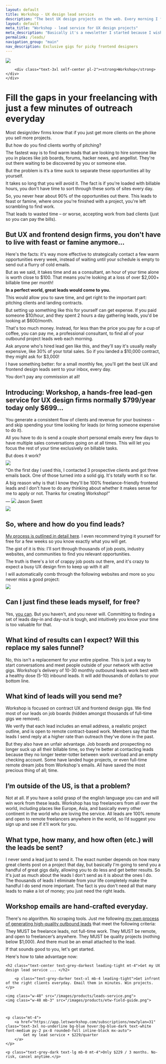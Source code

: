 ```yaml
---
layout: default
title: Workshop - UX design lead service
description: "The best UX design projects on the web. Every morning I find you the top opportunities for project-seeking UX design firms."
layout: default
meta_title: "Workshop - lead service for UX design projects"
meta_description: "Basically it's a newsletter I started because I wished I could pay someone to send me all the design projects on job boards."
permalink: /leads/
navigation_group: "main"
nav_description: Exclusive gigs for picky frontend designers
---
```


<style>
p { margin: .5em 0; }

blockquote {
	background-color: #f8f8f8;
	border-radius: 5px;
	margin: 0;
	padding: .5em 1em;
}
blockquote p {
	margin: 0;
	font-family: -apple-system, BlinkMacSystemFont, "Segoe UI", Roboto, Helvetica, Arial, sans-serif, "Apple Color Emoji", "Segoe UI Emoji", "Segoe UI Symbol";
	font-size: 90%;
	line-height: 1.7;
}

blockquote .quote-by {
	color: #3477d3;
	font-size: 80%;
	font-weight: 600;
}

blockquote + blockquote {
	margin: 1em 0;
}
a.btn-text {
	text-decoration: none;
	font-family: -apple-system, BlinkMacSystemFont, "Segoe UI", Roboto, Helvetica, Arial, sans-serif, "Apple Color Emoji", "Segoe UI Emoji", "Segoe UI Symbol";
}
</style>

<div class="text-2xl text-grey-darkest leading-normal max-w-md mx-auto my-4" markdown="1">
		
<div class="pb-2 flex">
	<div class="flex-1 flex justify-center">
		<img src="/images/logos/workshop-logo.png" class="mt-6 w-12 mb-0 inline self-center -mt-1">
		
		<div class="text-3xl self-center pl-2"><strong>Workshop</strong></div>
	</div>
</div>	

</div>	

<div class="text-2xl text-grey-darkest leading-normal max-w-md mx-auto" markdown="1">

<h1 class="leading-tight font-medium text-3xl pt-2">Fill the gaps in your freelancing with just a few minutes of outreach everyday</h1>

Most design/dev firms know that if you just get more clients on the phone you sell more projects.

But how do you find clients worthy of pitching?

The fastest way is to find warm leads that are looking to hire someone like you in places like job boards, forums, hacker news, and angellist. They're out there waiting to be discovered by you or someone else. 

But the problem is it’s a time suck to separate these opportunities all by yourself. 

It takes so long that you will avoid it. The fact is if you're loaded with billable hours, you don't have time to sort through these sorts of sites every day. 

So, you never hear about 90% of the opportunities out there. This leads to feast or famine, where once you're finished with a project, you're left scrambling to find work. 

That leads to wasted time – or worse, accepting work from bad clients (just so you can pay the bills).

<h2 class="leading-tight mt-6 mb-4 text-2xl font-medium">But UX and frontend design firms, you don't have to live with feast or famine anymore...</h2>

Here's the facts: it's way more effective to strategically contact a few warm opportunities every week, instead of waiting until your schedule is empty to send out a flurry of cold emails.

But as we said, it takes time and as a consultant, an hour of your time alone is worth close to $100. That means you're looking at a loss of over $2,000+ billable time per month!

**In a perfect world, great leads would come to you.** 

This would allow you to save time, and get right to the important part: pitching clients and landing contracts.

But setting up something like this for yourself can get expense. If you paid someone $10/hour, and they spent 2 hours a day gathering leads, you'd be looking at $600/month. 

That's too much money. Instead, for less than the price you pay for a cup of coffee, you can pay me, a professional consultant, to find all of your outbound project leads web each morning. 

Ask anyone who's hired lead gen like this, and they'll say it's usually really expensive, like 30% of your total sales. So if you landed a $10,000 contract, they might ask for $3,000! 

I have something better: for a small monthly fee, you'll get the best UX and frontend design leads sent to your inbox, every day. 

You don't pay any commission at all!

<h2 class="leading-tight mt-6 mb-4 text-2xl font-medium">Introducing: Workshop, a hands-free lead-gen service for UX design firms normally $799/year today only $699...</h2>

You generate a consistent flow of clients and revenue for your business - and skip spending your time looking for leads (or hiring someone expensive to do it).

All you have to do is send a couple short personal emails every few days to have multiple sales conversations going on at all times. This will let you focus the rest of your time exclusively on billable tasks.

But does it work?
</div>

<div class="max-w-lg mx-auto my-8" markdown="1">
<img src="/images/page-elements/grey-squiggle.png" class="w-full">
</div>

<div class="bg-white px-6 max-w-lg mx-auto  text-xl text-grey-darker italic">
<p>“On the first day I used this, I contacted 3 prospective clients and got three emails back. One of those turned into a solid gig. It's totally worth it so far.</p>

<p class="mt-2">A big reason why is that I know they'll be 100% freelance-friendly frontend leads and I don't have to do any thinking about whether it makes sense for me to apply or not. Thanks for creating Workshop!”</p> 

<p class="font-sm text-center font-bold text-grey-darkest mt-2"><span class="quote-by">— <img src="/images/testimonial-photos/jason-swett-2.jpg" class="w-8 rounded-full align-middle mx-2"> Jason Swett</span></p>
</div>

<div class="max-w-lg mx-auto my-8" markdown="1">
<img src="/images/page-elements/grey-squiggle.png" class="w-full">
</div>

<div class="text-2xl text-grey-darkest leading-normal max-w-md mx-auto my-4" markdown="1">

<h2 class="leading-tight mt-6 mb-4 text-2xl font-medium">So, where and how do you find leads?</h2>

<a href="/where-to-find-clients" class="text-black">My process is outlined in detail here</a>. I even recommend trying it yourself for free for a few weeks so you know exactly what you will get. 

The gist of it is this: I'll sort through thousands of job posts, industry websites, and communities to find you relevant opportunities. 

The truth is there's a lot of crappy job posts out there, and it's crazy to expect a busy UX design firm to keep up with it all! 

I will automatically comb through the following websites and more so you never miss a good project:

<img src="/images/page-elements/leads-sources.png" class="w-full">

<h2 class="leading-tight mt-6 mb-4 text-2xl font-medium">Can I just find these leads myself, for free?</h2>

Yes, <a href="/where-to-find-clients" class="text-blue">you can</a>. But you haven't, and you never will. Committing to finding a set of leads day-in and day-out is tough, and intuitively you know your time is too valuable for that.

<h2 class="leading-tight mt-6 mb-4 text-2xl font-medium">What kind of results can I expect? Will this replace my sales funnel?</h2>
	
No, this isn't a replacement for your entire pipeline. This is just a way to start conversations and meet  people outside of your network with active gigs. Workshop's delivery of 10-30 monthly outbound leads work best with a healthy dose (5-10) inbound leads. It will add thousands of dollars to your bottom line.

<h2 class="leading-tight mt-6 mb-4 text-2xl font-medium">What kind of leads will you send me?</h2>
	
Workshop is focused on contract UX and frontend design gigs. We find most of our leads on job boards (hidden amongst thousands of full-time gigs we remove). 

We verify that each lead includes an email address, a realistic project outline, and is open to remote contract-based work. Members say that the leads I send reply at a higher rate than outreach they've done in the past.

But they also have an unfair advantage. Job boards and prospecting no longer suck up all their billable time, so they're better at contacting leads because they no longer teeter-totter between work overload and an empty checking account. Some have landed huge projects, or even full-time remote dream jobs from Workshop's emails. All have saved the most precious thing of all; time.

<h2 class="leading-tight mt-6 mb-4 text-2xl font-medium">I’m outside of the US, is that a problem?</h2>

Not at all. If you have a solid grasp of the english language you can and will win work from these leads. Workshop has top freelancers from all over the world, including places like Europe, Asia, and basically every other continent in the world who are loving the service. All leads are 100% remote and open to remote freelancers anywhere in the world, so I’d suggest you sign up and see if it’ll work for you.


<h2 class="leading-tight mt-6 mb-4 text-2xl font-medium">What type, how many, and how often (etc.) will the leads be sent?</h2>
	
I never send a lead just to send it. The exact number depends on how many great clients post on a project that day, but basically I'm going to send you a handful of great gigs daily, allowing you to do less and get better results. So it's just as much about the leads I don't send as it is about the ones I do. The thousands of leads I eliminate from your life completely make the handful I do send more important. The fact is you don't need all that many leads to make a lot of money; you just need the right leads.


<h2 class="leading-tight mt-6 mb-4 text-2xl font-medium">Workshop emails are hand-crafted everyday.</h2>

There's no algorithm. No scraping tools. Just me following <a href="/where-to-find-clients/" class="text-grey-darkest">my own process of generating high-quality outbound leads</a> that meet the following criteria: 

They MUST be freelance leads, not full-time work. They MUST be remote, and open to freelancer’s anywhere. They MUST be quality projects (nothing below $1,000). And there must be an email attached to the lead.

If that sounds good to you, let's get started.

Here's how to take advantage now:

</div>



<div class="max-w-md mx-auto mt-8 mb-8 shadow-lg p-4 pb-8 rounded-lg text-center">
	
	<h2 class="text-center text-grey-darkest leading-tight mt-4">Get my UX design lead service ... </h2>
	
		<p class="text-grey-darker text-xl mb-4 leading-tight">Get infront of the right clients everyday. Email them in minutes. Win projects.</p>
	
	<img class="w-48" src="/images/products/leads-service.png">	
	<img class="w-48 mb-3" src="/images/products/etw-field-guide.png">

	

	<p class="mt-4">
		<a href="https://app.letsworkshop.com/subscriptions/new?plan=31" class="text-3xl no-underline bg-blue hover:bg-blue-dark text-white font-medium py-2 px-8 rounded-full inline-block mx-auto">
			Get my lead service • $229/quarter
		</a>
	</p>

	<p class="text-grey-dark text-lg mb-0 mt-4">Only $229 / 3 months. No-risk, cancel anytime.</p>	
</div>
